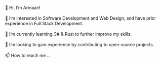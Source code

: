👋 Hi, I’m Armaan! <br><br>
👀 I’m interested in Software Development and Web Design, and have prior experience in Full Stack Development.<br><br>
🌱 I’m currently learning C# & Rust to further improve my skills.<br><br>
💞️ I’m looking to gain experience by contributing to open-source projects.<br><br>
📫 How to reach me ...<br><br>

<!---
armaancheema484/armaancheema484 is a ✨ special ✨ repository because its `README.md` (this file) appears on your GitHub profile.
You can click the Preview link to take a look at your changes.
--->
